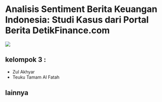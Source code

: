 # Analisis Sentiment Berita Keuangan Indonesia: Studi Kasus dari Portal Berita DetikFinance.com

<img src="https://miro.medium.com/v2/resize:fit:720/format:webp/1*jHzNpL-KagnaHUSHzPTPkA.jpeg">

## kelompok 3 :
- Zul Akhyar
- Teuku Tamam Al Fatah

## lainnya
